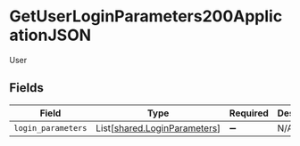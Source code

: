 # GetUserLoginParameters200ApplicationJSON

User


## Fields

| Field                                                                  | Type                                                                   | Required                                                               | Description                                                            |
| ---------------------------------------------------------------------- | ---------------------------------------------------------------------- | ---------------------------------------------------------------------- | ---------------------------------------------------------------------- |
| `login_parameters`                                                     | List[[shared.LoginParameters](../../models/shared/loginparameters.md)] | :heavy_minus_sign:                                                     | N/A                                                                    |